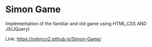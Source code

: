 # Simon Game

 Implementation of the familiar and old game using HTML,CSS AND JS(JQuery)

 
 Link: https://oshrico2.github.io/Simon-Game/

